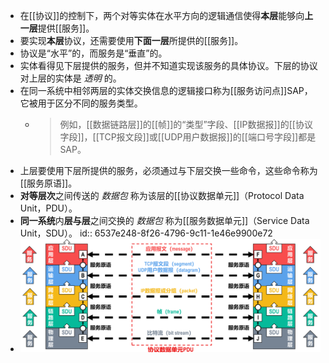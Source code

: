 - 在[[协议]]的控制下，两个对等实体在水平方向的逻辑通信使得**本层**能够向**上一层**提供[[服务]]。
- 要实现**本层**协议，还需要使用**下面一层**所提供的[[服务]]。
- 协议是“水平”的，而服务是“垂直”的。
- 实体看得见下层提供的服务，但并不知道实现该服务的具体协议。下层的协议对上层的实体是 *透明* 的。
- 在同一系统中相邻两层的实体交换信息的逻辑接口称为[[服务访问点]]SAP，它被用于区分不同的服务类型。
	- > 例如，[[数据链路层]]的[[帧]]的“类型”字段、[[IP数据报]]的[[协议字段]]，[[TCP报文段]]或[[UDP用户数据报]]的[[端口号字段]]都是SAP。
- 上层要使用下层所提供的服务，必须通过与下层交换一些命令，这些命令称为[[服务原语]]。
- **对等层次**之间传送的 *数据包* 称为该层的[[协议数据单元]]（Protocol Data Unit，PDU）。
- **同一系统**内**层与层**之间交换的 *数据包* 称为[[服务数据单元]]（Service Data Unit，SDU）。
  id:: 6537e248-8f26-4796-9c11-1e46e9900e72
- ![image.png](../assets/image_1698161508308_0.png)